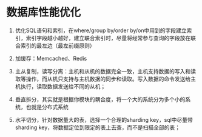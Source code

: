 # 数据库性能优化

1. 优化SQL语句和索引，在where/group by/order by/on中用到的字段建立索引，索引字段越小越好，建立联合索引时，尽量将经常参与查询的字段放在联合索引的最左边（最左前缀原则）

2. 加缓存：Memcached、Redis

3. 主从复制，读写分离：主机和从机的数据完全一致，主机支持数据的写入和读取等操作，而从机只支持与主机数据的同步和读取。写入数据的命令发送给主机执行，读取数据发送给不同的从机；

4. 垂直拆分，其实就是根据你模块的耦合度，将一个大的系统分为多个小的系统，也就是分布式系统

5. 水平切分，针对数据量大的表，选择一个合理的sharding key，sql中尽量带sharding key，将数据定位到限定的表上去查，而不是扫描全部的表；